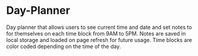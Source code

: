 # Day-Planner

Day planner that allows users to see current time and date and set notes to for themselves on each time block from 9AM to 5PM. Notes are saved in local storage and loaded on page refresh for future usage. Time blocks are color coded depending on the time of the day.
